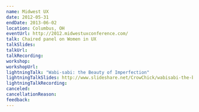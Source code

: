 ```yaml
---
name: Midwest UX
date: 2012-05-31
endDate: 2013-06-02
location: Columbus, OH
eventUrl: http://2012.midwestuxconference.com/
talk: Chaired panel on Women in UX
talkSlides:
talkUrl:
talkRecording:
workshop:
workshopUrl:
lightningTalk: "Wabi-sabi: the Beauty of Imperfection"
lightningTalkSlides: http://www.slideshare.net/CrowChick/wabisabi-the-beauty-of-imperfection-6594008
lightningTalkRecording:
canceled:
cancellationReason:
feedback:
---
```

